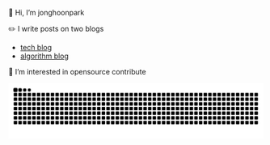 👋 Hi, I’m jonghoonpark

✏️ I write posts on two blogs
- [tech blog](https://jonghoonpark.com)
- [algorithm blog](https://algorithm.jonghoonpark.com)

🌱 I’m interested in opensource contribute

![github contribution grid animation](https://raw.githubusercontent.com/dev-jonghoonpark/dev-jonghoonpark/output/github-contribution-grid-snake.svg)
